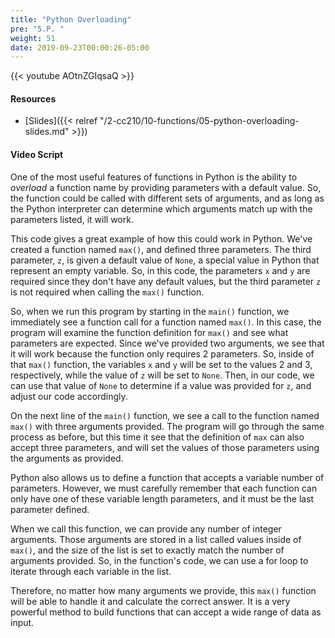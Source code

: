 ```yaml
---
title: "Python Overloading"
pre: "5.P. "
weight: 51
date: 2019-09-23T00:00:26-05:00
---
```


{{< youtube AOtnZGIqsaQ >}}

#### Resources

* [Slides]({{< relref "/2-cc210/10-functions/05-python-overloading-slides.md" >}})

#### Video Script

One of the most useful features of functions in Python is the ability to _overload_ a function name by providing parameters with a default value. So, the function could be called with different sets of arguments, and as long as the Python interpreter can determine which arguments match up with the parameters listed, it will work.

This code gives a great example of how this could work in Python. We've created a function named `max()`, and defined three parameters. The third parameter, `z`, is given a default value of `None`, a special value in Python that represent an empty variable. So, in this code, the parameters `x` and `y` are required since they don't have any default values, but the third parameter `z` is not required when calling the `max()` function.

So, when we run this program by starting in the `main()` function, we immediately see a function call for a function named `max()`. In this case, the program will examine the function definition for `max()` and see what parameters are expected. Since we've provided two arguments, we see that it will work because the function only requires 2 parameters. So, inside of that `max()` function, the variables `x` and `y` will be set to the values 2 and 3, respectively, while the value of `z` will be set to `None`. Then, in our code, we can use that value of `None` to determine if a value was provided for `z`, and adjust our code accordingly.

On the next line of the `main()` function, we see a call to the function named `max()` with three arguments provided. The program will go through the same process as before, but this time it see that the definition of `max` can also accept three parameters, and will set the values of those parameters using the arguments as provided.  

Python also allows us to define a function that accepts a variable number of parameters. However, we must carefully remember that each function can only have one of these variable length parameters, and it must be the last parameter defined.

When we call this function, we can provide any number of integer arguments. Those arguments are stored in a list called values inside of `max()`, and the size of the list is set to exactly match the number of arguments provided. So, in the function's code, we can use a for loop to iterate through each variable in the list.

Therefore, no matter how many arguments we provide, this `max()` function will be able to handle it and calculate the correct answer. It is a very powerful method to build functions that can accept a wide range of data as input.

